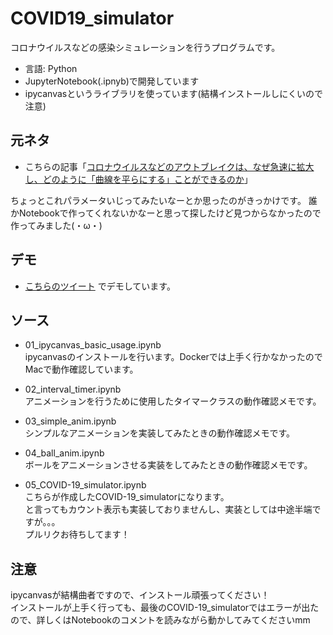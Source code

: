 # COVID19_simulator
コロナウイルスなどの感染シミュレーションを行うプログラムです。
- 言語: Python
- JupyterNotebook(.ipnyb)で開発しています
- ipycanvasというライブラリを使っています(結構インストールしにくいので注意)

## 元ネタ
- こちらの記事「[コロナウイルスなどのアウトブレイクは、なぜ急速に拡大し、どのように「曲線を平らにする」ことができるのか](https://www.washingtonpost.com/graphics/2020/health/corona-simulation-japanese/)」

ちょっとこれパラメータいじってみたいなーとか思ったのがきっかけです。
誰かNotebookで作ってくれないかなーと思って探したけど見つからなかったので作ってみました(・ω・)

## デモ
- [こちらのツイート](https://twitter.com/yasubeitwi/status/1241337020770684928) でデモしています。

## ソース
- 01_ipycanvas_basic_usage.ipynb <br>
ipycanvasのインストールを行います。Dockerでは上手く行かなかったのでMacで動作確認しています。

- 02_interval_timer.ipynb <br>
アニメーションを行うために使用したタイマークラスの動作確認メモです。

- 03_simple_anim.ipynb <br>
シンプルなアニメーションを実装してみたときの動作確認メモです。

- 04_ball_anim.ipynb <br>
ボールをアニメーションさせる実装をしてみたときの動作確認メモです。

- 05_COVID-19_simulator.ipynb <br>
こちらが作成したCOVID-19_simulatorになります。 <br>
と言ってもカウント表示も実装しておりませんし、実装としては中途半端ですが。。。<br>
プルリクお待ちしてます！

## 注意
ipycanvasが結構曲者ですので、インストール頑張ってください！ <br>
インストールが上手く行っても、最後のCOVID-19_simulatorではエラーが出たので、詳しくはNotebookのコメントを読みながら動かしてみてくださいmm <br>

